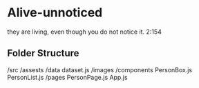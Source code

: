 # Alive-unnoticed
they are living, even though you do not notice it. 2:154

Folder Structure
----------------
/src
  /assests
    /data
      dataset.js
    /images
  /components
    PersonBox.js
    PersonList.js
  /pages
    PersonPage.js
  App.js